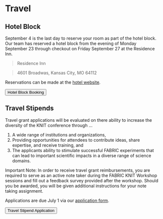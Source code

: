 # Travel

## Hotel Block

September 4 is the last day to reserve your room as part of the hotel block. Our team has reserved a hotel block from the evening of Monday September 23 through checkout on Friday September 27 at the Residence Inn.

> Residence Inn

> 4601 Broadwas, Kansas City, MO 64112

Reservations can be made at the [hotel website](https://www.marriott.com/event-reservations/reservation-link.mi?id=1704930566970&key=GRP&app=resvlink).

<div class="button-container">
<button linkTo="https://renci.org/" center="true">Hotel Block Booking</button>
</div>

## Travel Stipends

Travel grant applications will be evaluated on there ability to increase the diversity of the KNIT conference through ...

1.  A wide range of institutions and organizations,
2.  Providing opportunities for attendees to contribute ideas, share expertise, and receive training, and
3.  The applicants ability to stimulate successful FABRIC experiments that can lead to important scientific impacts in a diverse range of science domains.

Important Note: In order to receive travel grant reimbursements, you are required to serve as an active note taker during the FABRIC KNIT Workshop sessions and fill out a feedback survey provided after the workshop. Should you be awarded, you will be given additional instructions for your note taking assignment.

Applications are due July 1 via our [application form](https://docs.google.com/forms/d/e/1FAIpQLSfxRFxaMFc5ZiPyg94vRhHtHUdDb-8I_qlxaZwXxYZO4SpzzQ/viewform).

<div class="button-container">
<button linkTo="https://docs.google.com/forms/d/e/1FAIpQLSfxRFxaMFc5ZiPyg94vRhHtHUdDb-8I_qlxaZwXxYZO4SpzzQ/viewform" center="true">Travel Stipend Application</button>
</div>